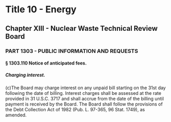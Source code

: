 
# Title 10 - Energy
## Chapter XIII - Nuclear Waste Technical Review Board
### PART 1303 - PUBLIC INFORMATION AND REQUESTS
#### § 1303.110 Notice of anticipated fees.
##### Charging interest.

(c)The Board may charge interest on any unpaid bill starting on the 31st day following the date of billing. Interest charges shall be assessed at the rate provided in 31 U.S.C. 3717 and shall accrue from the date of the billing until payment is received by the Board. The Board shall follow the provisions of the Debt Collection Act of 1982 (Pub. L. 97-365, 96 Stat. 1749), as amended.
